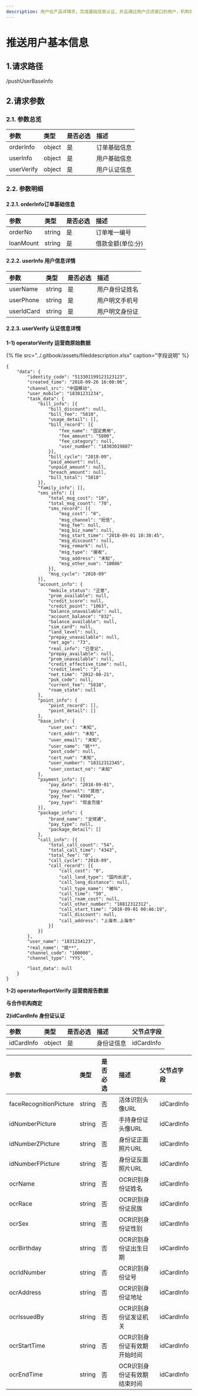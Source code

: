 ```yaml
---
description: 用户在产品详情页，完成基础信息认证，并且通过用户过滤接口的用户，机构将向平台推送用户基础信息
---
```


# 推送用户基本信息

## 1.请求路径

/pushUserBaseInfo

## 2.请求参数

### 2.1. 参数总览 <a id="&#x53C2;&#x6570;&#x603B;&#x89C8;"></a>

| 参数 | 类型 | 是否必选 | 描述 |
| :--- | :--- | :--- | :--- |
| orderInfo | object | 是 | 订单基础信息 |
| userInfo | object | 是 | 用户基础信息 |
| userVerify | object | 是 | 用户认证信息 |

### 2.2. 参数明细 <a id="&#x53C2;&#x6570;&#x660E;&#x7EC6;"></a>

#### 2.2.1. orderInfo订单基础信息

| 参数 | 类型 | 是否必选 | 描述 |
| :--- | :--- | :--- | :--- |
| orderNo | string | 是 | 订单唯一编号 |
| loanMount | string | 是 | 借款金额\(单位:分\) |

#### 2.2.2. userInfo 用户信息详情 <a id="user_info"></a>

| 参数 | 类型 | 是否必选 | 描述 |
| :--- | :--- | :--- | :--- |
| userName | string | 是 | 用户身份证姓名 |
| userPhone | string | 是 | 用户明文手机号 |
| userIdCard | string | 是 | 用户明文身份证 |

#### 2.2.3. userVerify 认证信息详情 <a id="user_verify"></a>

**1-1\) operatorVerify 运营商原始数据**

{% file src="../.gitbook/assets/fileddescription.xlsx" caption="字段说明" %}

```text
{
	"data": {
		"identity_code": "513301199123123123",
		"created_time": "2018-09-26 16:08:06",
		"channel_src": "中国移动",
		"user_mobile": "18301231234",
		"task_data": {
			"bill_info": [{
				"bill_discount": null,
				"bill_fee": "5810",
				"usage_detail": [],
				"bill_record": [{
					"fee_name": "固定费用",
					"fee_amount": "5800",
					"fee_category": null,
					"user_number": "18303019887"
				}],
				"bill_cycle": "2018-09",
				"paid_amount": null,
				"unpaid_amount": null,
				"breach_amount": null,
				"bill_total": "5810"
			}],
			"family_info": [],
			"sms_info": [{
				"total_msg_cost": "10",
				"total_msg_count": "70",
				"sms_record": [{
					"msg_cost": "0",
					"msg_channel": "短信",
					"msg_fee": null,
					"msg_biz_name": null,
					"msg_start_time": "2018-09-01 10:30:45",
					"msg_discount": null,
					"msg_remark": null,
					"msg_type": "接收",
					"msg_address": "未知",
					"msg_other_num": "10086"
				}],
				"msg_cycle": "2018-09"
			}],
			"account_info": {
				"mobile_status": "正常",
				"prom_available": null,
				"credit_score": null,
				"credit_point": "1063",
				"balance_unavailable": null,
				"account_balance": "832",
				"balance_available": null,
				"sim_card": null,
				"land_level": null,
				"prepay_unavailable": null,
				"net_age": "73",
				"real_info": "已登记",
				"prepay_available": null,
				"prom_unavailable": null,
				"credit_effective_time": null,
				"credit_level": "3",
				"net_time": "2012-08-21",
				"puk_code": null,
				"current_fee": "5810",
				"roam_state": null
			},
			"point_info": {
				"point_record": [],
				"point_detail": []
			},
			"base_info": {
				"user_sex": "未知",
				"cert_addr": "未知",
				"user_email": "未知",
				"user_name": "姚**",
				"post_code": null,
				"cert_num": "未知",
				"user_number": "18312312345",
				"user_contact_no": "未知"
			},
			"payment_info": [{
				"pay_date": "2018-09-01",
				"pay_channel": "其他",
				"pay_fee": "4990",
				"pay_type": "现金充值"
			}],
			"package_info": {
				"brand_name": "全球通",
				"pay_type": null,
				"package_detail": []
			},
			"call_info": [{
				"total_call_count": "54",
				"total_call_time": "4343",
				"total_fee": "0",
				"call_cycle": "2018-09",
				"call_record": [{
					"call_cost": "0",
					"call_land_type": "国内长途",
					"call_long_distance": null,
					"call_type_name": "被叫",
					"call_time": "50",
					"call_roam_cost": null,
					"call_other_number": "18812312312",
					"call_start_time": "2018-09-01 00:46:19",
					"call_discount": null,
					"call_address": "上海市.上海市"
				}]
			}]
		},
		"user_name": "1831234123",
		"real_name": "姚**",
		"channel_code": "100000",
		"channel_type": "YYS",
		
		"lost_data": null
	}
}
```

**1-2\) operatorReportVerify 运营商报告数据**

**与合作机构商定**

**2\)idCardInfo 身份证认证**

| 参数 | 类型 | 是否必选 | 描述 | 父节点字段 |
| :--- | :--- | :--- | :--- | :--- |
| idCardInfo | object | 是 | 身份证信息 | idCardInfo |

| 参数 | 类型 | 是否必选 | 描述 | 父节点字段 |
| :--- | :--- | :--- | :--- | :--- |
| faceRecognitionPicture | string | 否 | 活体识别头像URL | idCardInfo |
| idNumberPicture | string | 否 | 手持身份证头像URL | idCardInfo |
| idNumberZPicture | string | 否 | 身份证正面照片URL | idCardInfo |
| idNumberFPicture | string | 否 | 身份证反面照片URL | idCardInfo |
| ocrName | string | 否 | OCR识别身份证姓名 | idCardInfo |
| ocrRace | string | 否 | OCR识别身份证民族 | idCardInfo |
| ocrSex | string | 否 | OCR识别身份证性别 | idCardInfo |
| ocrBirthday | string | 否 | OCR识别身份证出生日期 | idCardInfo |
| ocrIdNumber | string | 否 | OCR识别身份证号 | idCardInfo |
| ocrAddress | string | 否 | OCR识别身份证地址 | idCardInfo |
| ocrIssuedBy | string | 否 | OCR识别身份证发证机关 | idCardInfo |
| ocrStartTime | string | 否 | OCR识别身份证有效期开始时间 | idCardInfo |
| ocrEndTime | string | 否 | OCR识别身份证有效期结束时间 | idCardInfo |

